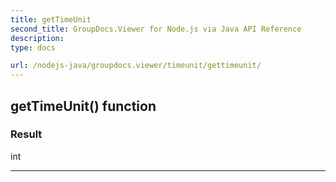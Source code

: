 ```yaml
---
title: getTimeUnit
second_title: GroupDocs.Viewer for Node.js via Java API Reference
description: 
type: docs

url: /nodejs-java/groupdocs.viewer/timeunit/gettimeunit/
---
```


## getTimeUnit()  function


### Result
int


---


